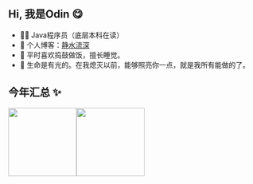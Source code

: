 ## Hi, 我是Odin 😋

- 🧑‍💻 Java程序员（底层本科在读）
- 🚀 个人博客：<a target="_blank" href="http://ice.code-farmer.cloud/">静水流深</a>
- 🔧 平时喜欢捣鼓做饭，擅长睡觉。
- 💬 生命是有光的。在我熄灭以前，能够照亮你一点，就是我所有能做的了。
## 今年汇总 ✨

<img align="" height="137px" src="https://github-readme-stats.vercel.app/api?username=Wild-dog-is-me&hide_title=true&hide_border=true&show_icons=true&include_all_commits=true&line_height=21&bg_color=0,EC6C6C,FFD479,FFFC79,73FA79&theme=graywhite&locale=cn" /><img align="" height="137px" src="https://github-readme-stats.vercel.app/api/top-langs/?username=Wild-dog-is-me&hide_title=true&hide_border=true&layout=compact&bg_color=0,73FA79,73FDFF,D783FF&theme=graywhite&locale=cn" />
